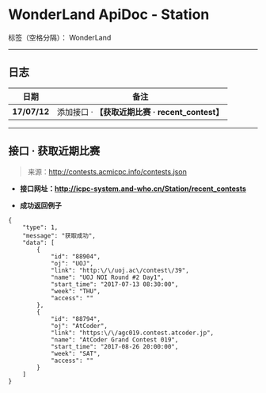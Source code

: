 ﻿# WonderLand ApiDoc - Station

标签（空格分隔）： WonderLand

---

## **日志**

| 日期         | 备注  
| ------------ | ------
| **17/07/12** | 添加接口 · **【获取近期比赛 · recent_contest】**


---

## **接口 · 获取近期比赛**

> 来源：http://contests.acmicpc.info/contests.json

- **接口网址：http://icpc-system.and-who.cn/Station/recent_contests**

- **成功返回例子**

```
{
	"type": 1,
	"message": "获取成功",
	"data": [
		{
			"id": "88904",
			"oj": "UOJ",
			"link": "http:\/\/uoj.ac\/contest\/39",
			"name": "UOJ NOI Round #2 Day1",
			"start_time": "2017-07-13 08:30:00",
			"week": "THU",
			"access": ""
		},
		{
			"id": "88794",
			"oj": "AtCoder",
			"link": "https:\/\/agc019.contest.atcoder.jp",
			"name": "AtCoder Grand Contest 019",
			"start_time": "2017-08-26 20:00:00",
			"week": "SAT",
			"access": ""
		}
	]
}
```
